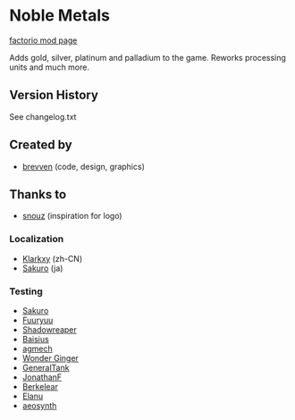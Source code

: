 # Noble Metals

[factorio mod page](https://mods.factorio.com/mod/bzgold)

Adds gold, silver, platinum and palladium to the game. Reworks processing units and much more.

## Version History
See changelog.txt

## Created by
- [brevven](https://mods.factorio.com/user/brevven) (code, design, graphics)

## Thanks to 
- [snouz](https://github.com/snouz) (inspiration for logo)


### Localization
- [Klarkxy](https://github.com/klarkxy) (zh-CN)
- [Sakuro](https://mods.factorio.com/user/sakuro) (ja)

### Testing
- [Sakuro](https://mods.factorio.com/user/sakuro)
- [Fuuryuu](https://mods.factorio.com/user/fuuryuu)
- [Shadowreaper](https://mods.factorio.com/user/shadowreaper)
- [Baisius](https://mods.factorio.com/user/baisius)
- [agmech](https://mods.factorio.com/user/agmech)
- [Wonder Ginger](https://mods.factorio.com/user/WonderGinger)
- [GeneralTank](https://mods.factorio.com/user/GeneralTank)
- [JonathanF](https://mods.factorio.com/user/JonathanF)
- [Berkelear](https://mods.factorio.com/user/Berkelear)
- [Elanu](https://mods.factorio.com/user/elanu)
- [aeosynth](https://github.com/aeosynth/factorio-mods)

